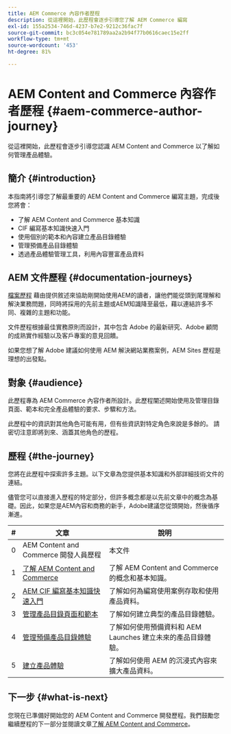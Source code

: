 ```yaml
---
title: AEM Commerce 內容作者歷程
description: 從這裡開始，此歷程會逐步引導您了解 AEM Commerce 編寫
exl-id: 155a2534-746d-4237-b7e2-9212c36fac7f
source-git-commit: bc3c054e781789aa2a2b94f77b0616caec15e2ff
workflow-type: tm+mt
source-wordcount: '453'
ht-degree: 81%

---
```


# AEM Content and Commerce 內容作者歷程 {#aem-commerce-author-journey}

從這裡開始，此歷程會逐步引導您認識 AEM Content and Commerce 以了解如何管理產品體驗。

## 簡介 {#introduction}

本指南將引導您了解最重要的 AEM Content and Commerce 編寫主題，完成後您將會：

* 了解 AEM Content and Commerce 基本知識
* CIF 編寫基本知識快速入門
* 使用個別的範本和內容建立產品目錄體驗
* 管理預備產品目錄體驗
* 透過產品體驗管理工具，利用內容豐富產品資料

## AEM 文件歷程 {#documentation-journeys}

[檔案歷程](/help/journey-documentation/documentation-journeys.md) 藉由提供敘述來協助剛開始使用AEM的讀者，讓他們能從頭到尾理解和解決業務問題，同時將採用的先前主題或AEM知識降至最低，藉以連結許多不同、複雜的主題和功能。

文件歷程根據最佳實務原則而設計，其中包含 Adobe 的最新研究、Adobe 顧問的成熟實作經驗以及客戶專案的意見回饋。

如果您想了解 Adobe 建議如何使用 AEM 解決網站業務案例，AEM Sites 歷程是理想的出發點。

## 對象 {#audience}

此歷程專為 AEM Commerce 內容作者所設計。此歷程闡述開始使用及管理目錄頁面、範本和完全產品體驗的要求、步驟和方法。

此歷程中的資訊對其他角色可能有用，但有些資訊對特定角色來說是多餘的。 請密切注意即將到來、涵蓋其他角色的歷程。

## 歷程 {#the-journey}

您將在此歷程中探索許多主題。以下文章為您提供基本知識和外部詳細技術文件的連結。

儘管您可以直接進入歷程的特定部分，但許多概念都是以先前文章中的概念為基礎。因此，如果您是AEM內容和商務的新手，Adobe建議您從頭開始，然後循序漸進。

| # | 文章 | 說明 |
|---|---|---|
| 0 | AEM Content and Commerce 開發人員歷程 | 本文件 |
| 1 | [了解 AEM Content and Commerce](/help/commerce-cloud/introduction.md) | 了解 AEM Content and Commerce 的概念和基本知識。 |
| 2 | [AEM CIF 編寫基本知識快速入門](getting-started.md) | 了解如何為編寫使用案例存取和使用產品資料。 |
| 3 | [管理產品目錄頁面和範本](catalog-templates.md) | 了解如何建立典型的產品目錄體驗。 |
| 4 | [管理預備產品目錄體驗](staged-catalog.md) | 了解如何使用預備資料和 AEM Launches 建立未來的產品目錄體驗。 |
| 5 | [建立產品體驗](product-experience-management.md) | 了解如何使用 AEM 的沉浸式內容來擴大產品資料。 |

## 下一步 {#what-is-next}

您現在已準備好開始您的 AEM Content and Commerce 開發歷程。我們鼓勵您繼續歷程的下一部分並閱讀文章[了解 AEM Content and Commerce](/help/commerce-cloud/introduction.md)。
